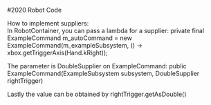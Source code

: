 #2020 Robot Code


How to implement suppliers:  
In RobotContainer, you can pass a lambda for a supplier: 
private final ExampleCommand m_autoCommand = new ExampleCommand(m_exampleSubsystem, () -> xbox.getTriggerAxis(Hand.kRight));

The parameter is DoubleSupplier on ExampleCommand:
 public ExampleCommand(ExampleSubsystem subsystem, DoubleSupplier rightTrigger)
 
 Lastly the value can be obtained by rightTrigger.getAsDouble()
